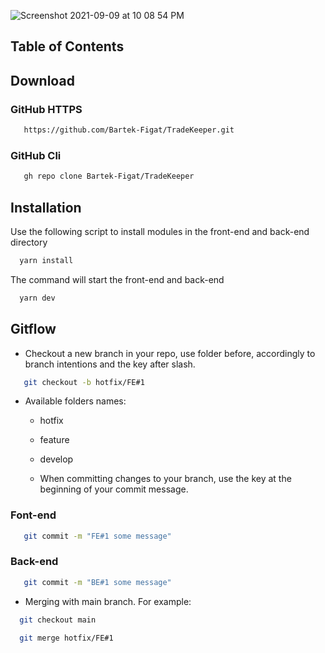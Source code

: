 ![Screenshot 2021-09-09 at 10 08 54 PM](https://user-images.githubusercontent.com/67811830/198153675-2fe9e6ad-fa44-4a23-b93b-c922ff238a77.png)

## Table of Contents

## Download

### GitHub HTTPS

```bash
   https://github.com/Bartek-Figat/TradeKeeper.git
```

### GitHub Cli

```bash
   gh repo clone Bartek-Figat/TradeKeeper
```

## Installation

Use the following script to install modules in the front-end and back-end directory

```bash
  yarn install
```

The command will start the front-end and back-end

```bash
  yarn dev
```

## Gitflow

- Checkout a new branch in your repo, use folder before, accordingly to branch intentions and the key after slash.

```bash
   git checkout -b hotfix/FE#1
```

- Available folders names:

  - hotfix
  - feature
  - develop

  - When committing changes to your branch, use the key at the beginning of your commit message.

### Font-end

```bash
   git commit -m "FE#1 some message"
```

### Back-end

```bash
   git commit -m "BE#1 some message"
```

- Merging with main branch. For example:

```bash
  git checkout main
```

```bash
  git merge hotfix/FE#1
```
